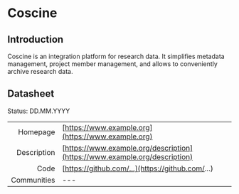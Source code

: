 # Coscine

## Introduction
Coscine is an integration platform for research data. 
It simplifies metadata management, project member management, 
and allows to conveniently archive research data.

## Datasheet

Status: DD.MM.YYYY

|              |                                                                             |
| ------------:| :-------------------------------------------------------------------------- |
| Homepage     | [https://www.example.org](https://www.example.org)                          | 
| Description  | [https://www.example.org/description](https://www.example.org/description)  | 
| Code         | [https://github.com/...](https://github.com/...)                            | 
| Communities  | ---                                                                         |
